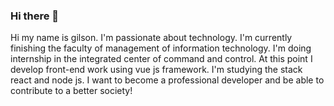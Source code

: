 ### Hi there 👋

Hi my name is gilson. I'm passionate about technology. I'm currently finishing the faculty of management of information technology. I'm doing internship in the integrated center of command and control. At this point I develop front-end work using vue js framework. I'm studying the stack react and node js. I want to become a professional developer and be able to contribute to a better society!

<!--
**gilsonrusso/gilsonrusso** is a ✨ _special_ ✨ repository because its `README.md` (this file) appears on your GitHub profile.

Here are some ideas to get you started:

- 🔭 I’m currently working on ...
- 🌱 I’m currently learning ...
- 👯 I’m looking to collaborate on ...
- 🤔 I’m looking for help with ...
- 💬 Ask me about ...
- 📫 How to reach me: ...
- 😄 Pronouns: ...
- ⚡ Fun fact: ...
-->
